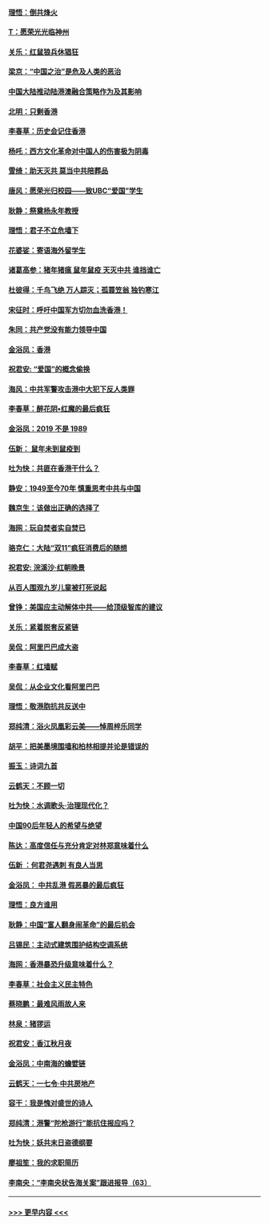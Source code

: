 #### [理悟：倒共烽火](../pages/nsc993/n11668844.md?t=11210444) 
#### [T：愿荣光光临神州](../pages/nsc993/n11668421.md?t=11210444) 
#### [关乐：红鼠狼兵休猖狂](../pages/nsc993/n11668378.md?t=11210444) 
#### [梁京：“中国之治”是危及人类的恶治](../pages/nsc993/n11668328.md?t=11210444) 
#### [中国大陆推动陆港澳融合策略作为及其影响](../pages/nsc993/n11668157.md?t=11210444) 
#### [北明：只剩香港](../pages/nsc993/n11668002.md?t=11210444) 
#### [李春草：历史会记住香港](../pages/nsc993/n11667927.md?t=11210444) 
#### [杨吒：西方文化革命对中国人的伤害极为阴毒](../pages/nsc993/n11664521.md?t=11210444) 
#### [雪绮：助天灭共 莫当中共陪葬品](../pages/nsc993/n11662650.md?t=11210444) 
#### [唐风：愿荣光归校园——致UBC“爱国”学生](../pages/nsc993/n11662194.md?t=11210444) 
#### [耿静：祭奠杨永年教授](../pages/nsc993/n11662514.md?t=11210444) 
#### [理悟：君子不立危墙下](../pages/nsc993/n11662172.md?t=11210444) 
#### [花婆娑：寄语海外留学生](../pages/nsc993/n11662121.md?t=11210444) 
#### [诸葛高参：猪年猪瘟 鼠年鼠疫 天灭中共 谁挡谁亡](../pages/nsc993/n11661980.md?t=11210444) 
#### [杜彼得：千鸟飞绝 万人踪灭；孤蓑笠翁 独钓寒江](../pages/nsc993/n11661170.md?t=11210444) 
#### [宋征时：呼吁中国军方切勿血洗香港！](../pages/nsc993/n11415318.md?t=11210444) 
#### [朱同：共产党没有能力领导中国](../pages/nsc993/n11660421.md?t=11210444) 
#### [金浴凤：香港](../pages/nsc993/n11660419.md?t=11210444) 
#### [祝君安: “爱国”的概念偷换](../pages/nsc993/n11659706.md?t=11210444) 
#### [海风：中共军警攻击港中大犯下反人类罪](../pages/nsc993/n11659632.md?t=11210444) 
#### [李春草：醉花阴•红魔的最后疯狂](../pages/nsc993/n11659287.md?t=11210444) 
#### [金浴凤：2019 不是 1989](../pages/nsc993/n11657663.md?t=11210444) 
#### [伍新： 鼠年未到鼠疫到](../pages/nsc993/n11655098.md?t=11210444) 
#### [吐为快：共匪在香港干什么？](../pages/nsc993/n11654891.md?t=11210444) 
#### [静安：1949至今70年 慎重思考中共与中国](../pages/nsc993/n11651244.md?t=11210444) 
#### [魏京生：该做出正确的选择了](../pages/nsc993/n11653084.md?t=11210444) 
#### [海网：玩自焚者实自焚已](../pages/nsc993/n11652423.md?t=11210444) 
#### [骆克仁：大陆“双11”疯狂消费后的随想](../pages/nsc993/n11652305.md?t=11210444) 
#### [祝君安: 浣溪沙·红朝晚景](../pages/nsc993/n11652258.md?t=11210444) 
#### [从百人围观九岁儿童被打死说起](../pages/nsc993/n11651030.md?t=11210444) 
#### [曾铮：美国应主动解体中共——给顶级智库的建议](../pages/nsc993/n11649888.md?t=11210444) 
#### [关乐：紧着脱套反紧链](../pages/nsc993/n11649069.md?t=11210444) 
#### [吴侃：阿里巴巴成大盗](../pages/nsc993/n11645523.md?t=11210444) 
#### [李春草：红墙赋](../pages/nsc993/n11646389.md?t=11210444) 
#### [吴侃：从企业文化看阿里巴巴](../pages/nsc993/n11645476.md?t=11210444) 
#### [理悟：敬港胞抗共反送中](../pages/nsc993/n11645466.md?t=11210444) 
#### [郑纯清：浴火凤凰彩云美——悼周梓乐同学](../pages/nsc993/n11645155.md?t=11210444) 
#### [胡平：把美墨境围墙和柏林相提并论是错误的](../pages/nsc993/n11645134.md?t=11210444) 
#### [振玉：诗词九首](../pages/nsc993/n11644081.md?t=11210444) 
#### [云鹤天：不顾一切](../pages/nsc993/n11643508.md?t=11210444) 
#### [吐为快：水调歌头·治理现代化？](../pages/nsc993/n11643485.md?t=11210444) 
#### [中国90后年轻人的希望与绝望](../pages/nsc993/n11642317.md?t=11210444) 
#### [陈达：高度信任与充分肯定对林郑意味着什么](../pages/nsc993/n11641441.md?t=11210444) 
#### [伍新 ：何君尧遇刺 有良人当思](../pages/nsc993/n11641503.md?t=11210444) 
#### [金浴凤： 中共乱港  假恶暴的最后疯狂](../pages/nsc993/n11641495.md?t=11210444) 
#### [理悟：良方谁用](../pages/nsc993/n11641463.md?t=11210444) 
#### [耿静：中国“富人翻身闹革命”的最后机会](../pages/nsc993/n11640655.md?t=11210444) 
#### [吕锡民：主动式建筑围护结构空调系统](../pages/nsc993/n11640168.md?t=11210444) 
#### [海网：香港暴恐升级意味着什么？](../pages/nsc993/n11635904.md?t=11210444) 
#### [李春草：社会主义民主特色](../pages/nsc993/n11634657.md?t=11210444) 
#### [蔡晓鹏：最难风雨故人来](../pages/nsc993/n11633145.md?t=11210444) 
#### [林泉：猪猡运](../pages/nsc993/n11631469.md?t=11210444) 
#### [祝君安：香江秋月夜](../pages/nsc993/n11631440.md?t=11210444) 
#### [金浴凤：中南海的蟾嬖链](../pages/nsc993/n11631290.md?t=11210444) 
#### [云鹤天：一七令·中共房地产](../pages/nsc993/n11630084.md?t=11210444) 
#### [容干：我是愧对盛世的诗人](../pages/nsc993/n11630059.md?t=11210444) 
#### [郑纯清：港警“陀枪游行”能抗住报应吗？](../pages/nsc993/n11629999.md?t=11210444) 
#### [吐为快：妖共末日盗德纲要](../pages/nsc993/n11628610.md?t=11210444) 
#### [廖祖笙：我的求职简历](../pages/nsc993/n11628492.md?t=11210444) 
#### [李南央：“李南央状告海关案”跟进报导（63）](../pages/nsc993/n11627039.md?t=11210444) 

----
#### [ >>> 更早内容 <<< ](../indexes/nsc993-earlier.md)

